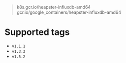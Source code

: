 > k8s.gcr.io/heapster-influxdb-amd64
> gcr.io/google_containers/heapster-influxdb-amd64

# Supported tags
- `v1.1.1`
- `v1.3.3`
- `v1.5.2`